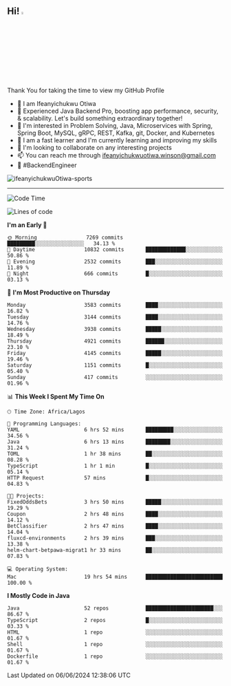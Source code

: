 <!-- BLOG-POST-LIST:START --><!-- BLOG-POST-LIST:END -->

## Hi! <img src="https://media.giphy.com/media/hvRJCLFzcasrR4ia7z/giphy.gif" width="4%"> 

Thank You for taking the time to view my GitHub Profile

- 👋 I am Ifeanyichukwu Otiwa
- 🚀 Experienced Java Backend Pro, boosting app performance, security, & scalability. Let's build something extraordinary together!
- 👀 I'm interested in Problem Solving, Java, Microservices with Spring, Spring Boot, MySQL, gRPC, REST, Kafka, git, Docker, and Kubernetes
- 🌱 I am a fast learner and I'm currently learning and improving my skills
- 💞️ I'm looking to collaborate on any interesting projects
- 📫 You can reach me through ifeanyichukwuotiwa.winson@gmail.com
- 🚀 #BackendEngineer

<p align="left" marginTop="10px"> <img src="https://komarev.com/ghpvc/?username=ifeanyichukwuOtiwa-sports&label=Profile%20views&color=0e75b6&style=for-the-badge" alt="ifeanyichukwuOtiwa-sports" /> </p>

***

<!--START_SECTION:waka-->
![Code Time](http://img.shields.io/badge/Code%20Time-2%2C597%20hrs%2012%20mins-blue)

![Lines of code](https://img.shields.io/badge/From%20Hello%20World%20I%27ve%20Written-5.7%20million%20lines%20of%20code-blue)

**I'm an Early 🐤** 

```text
🌞 Morning                7269 commits        █████████░░░░░░░░░░░░░░░░   34.13 % 
🌆 Daytime                10832 commits       █████████████░░░░░░░░░░░░   50.86 % 
🌃 Evening                2532 commits        ███░░░░░░░░░░░░░░░░░░░░░░   11.89 % 
🌙 Night                  666 commits         █░░░░░░░░░░░░░░░░░░░░░░░░   03.13 % 
```
📅 **I'm Most Productive on Thursday** 

```text
Monday                   3583 commits        ████░░░░░░░░░░░░░░░░░░░░░   16.82 % 
Tuesday                  3144 commits        ████░░░░░░░░░░░░░░░░░░░░░   14.76 % 
Wednesday                3938 commits        █████░░░░░░░░░░░░░░░░░░░░   18.49 % 
Thursday                 4921 commits        ██████░░░░░░░░░░░░░░░░░░░   23.10 % 
Friday                   4145 commits        █████░░░░░░░░░░░░░░░░░░░░   19.46 % 
Saturday                 1151 commits        █░░░░░░░░░░░░░░░░░░░░░░░░   05.40 % 
Sunday                   417 commits         ░░░░░░░░░░░░░░░░░░░░░░░░░   01.96 % 
```


📊 **This Week I Spent My Time On** 

```text
🕑︎ Time Zone: Africa/Lagos

💬 Programming Languages: 
YAML                     6 hrs 52 mins       █████████░░░░░░░░░░░░░░░░   34.56 % 
Java                     6 hrs 13 mins       ████████░░░░░░░░░░░░░░░░░   31.24 % 
TOML                     1 hr 38 mins        ██░░░░░░░░░░░░░░░░░░░░░░░   08.28 % 
TypeScript               1 hr 1 min          █░░░░░░░░░░░░░░░░░░░░░░░░   05.14 % 
HTTP Request             57 mins             █░░░░░░░░░░░░░░░░░░░░░░░░   04.83 % 

🐱‍💻 Projects: 
FixedOddsBets            3 hrs 50 mins       █████░░░░░░░░░░░░░░░░░░░░   19.29 % 
Coupon                   2 hrs 48 mins       ████░░░░░░░░░░░░░░░░░░░░░   14.12 % 
BetClassifier            2 hrs 47 mins       ████░░░░░░░░░░░░░░░░░░░░░   14.04 % 
fluxcd-environments      2 hrs 39 mins       ███░░░░░░░░░░░░░░░░░░░░░░   13.38 % 
helm-chart-betpawa-migrat1 hr 33 mins        ██░░░░░░░░░░░░░░░░░░░░░░░   07.83 % 

💻 Operating System: 
Mac                      19 hrs 54 mins      █████████████████████████   100.00 % 
```

**I Mostly Code in Java** 

```text
Java                     52 repos            ██████████████████████░░░   86.67 % 
TypeScript               2 repos             █░░░░░░░░░░░░░░░░░░░░░░░░   03.33 % 
HTML                     1 repo              ░░░░░░░░░░░░░░░░░░░░░░░░░   01.67 % 
Shell                    1 repo              ░░░░░░░░░░░░░░░░░░░░░░░░░   01.67 % 
Dockerfile               1 repo              ░░░░░░░░░░░░░░░░░░░░░░░░░   01.67 % 
```




 Last Updated on 06/06/2024 12:38:06 UTC
<!--END_SECTION:waka-->

<!--
<p align="center">
![trophy](https://github-profile-trophy.vercel.app/?username=ifeanyichukwuOtiwa-sports&theme=onedark) (https://github.com/ryo-ma/github-profile-trophy)
</p>
-->

<!---
ifeanyi-otiwa/ifeanyi-otiwa is a ✨ special ✨ repository because its `README.md` (this file) appears on your GitHub profile.
You can click the Preview link to take a look at your changes.
--->
